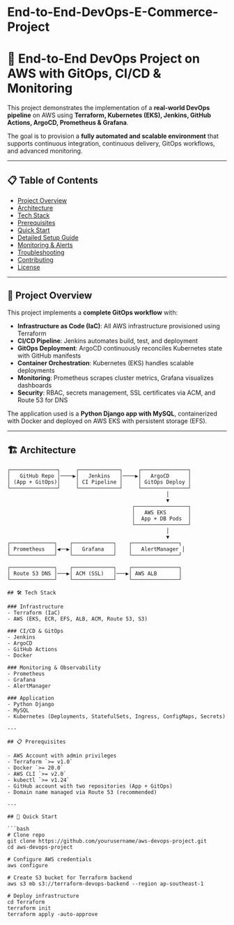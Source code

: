 # End-to-End-DevOps-E-Commerce-Project

# 🚀 End-to-End DevOps Project on AWS with GitOps, CI/CD & Monitoring

This project demonstrates the implementation of a **real-world DevOps pipeline** on AWS using **Terraform, Kubernetes (EKS), Jenkins, GitHub Actions, ArgoCD, Prometheus & Grafana**.  

The goal is to provision a **fully automated and scalable environment** that supports continuous integration, continuous delivery, GitOps workflows, and advanced monitoring.

---

## 📋 Table of Contents
- [Project Overview](#-project-overview)
- [Architecture](#-architecture)
- [Tech Stack](#-tech-stack)
- [Prerequisites](#-prerequisites)
- [Quick Start](#-quick-start)
- [Detailed Setup Guide](#-detailed-setup-guide)
- [Monitoring & Alerts](#-monitoring--alerts)
- [Troubleshooting](#-troubleshooting)
- [Contributing](#-contributing)
- [License](#-license)

---

## 🎯 Project Overview

This project implements a **complete GitOps workflow** with:
- **Infrastructure as Code (IaC)**: All AWS infrastructure provisioned using Terraform  
- **CI/CD Pipeline**: Jenkins automates build, test, and deployment  
- **GitOps Deployment**: ArgoCD continuously reconciles Kubernetes state with GitHub manifests  
- **Container Orchestration**: Kubernetes (EKS) handles scalable deployments  
- **Monitoring**: Prometheus scrapes cluster metrics, Grafana visualizes dashboards  
- **Security**: RBAC, secrets management, SSL certificates via ACM, and Route 53 for DNS  

The application used is a **Python Django app with MySQL**, containerized with Docker and deployed on AWS EKS with persistent storage (EFS).  

---

## 🏗️ Architecture

```text
┌───────────────┐     ┌─────────────┐     ┌───────────────┐
│   GitHub Repo │────▶│   Jenkins   │────▶│   ArgoCD      │
│ (App + GitOps)│     │ CI Pipeline │     │ GitOps Deploy │
└───────────────┘     └─────────────┘     └───────────────┘
                                                   │
                                                   ▼
                                        ┌─────────────────┐
                                        │   AWS EKS       │
                                        │  App + DB Pods  │
                                        └─────────────────┘
                                                   │
                                                   ▼
┌──────────────┐    ┌─────────────┐    ┌───────────────┐
│ Prometheus   │◀──▶│   Grafana   │    │   AlertManager │
└──────────────┘    └─────────────┘    └───────────────┘

┌──────────────┐    ┌─────────────┐    ┌───────────────┐
│ Route 53 DNS │───▶│ ACM (SSL)   │───▶│ AWS ALB       │
└──────────────┘    └─────────────┘    └───────────────┘

## 🛠️ Tech Stack

### Infrastructure
- Terraform (IaC)  
- AWS (EKS, ECR, EFS, ALB, ACM, Route 53, S3)  

### CI/CD & GitOps
- Jenkins  
- ArgoCD  
- GitHub Actions  
- Docker  

### Monitoring & Observability
- Prometheus  
- Grafana  
- AlertManager  

### Application
- Python Django  
- MySQL  
- Kubernetes (Deployments, StatefulSets, Ingress, ConfigMaps, Secrets)  

---

## 📋 Prerequisites

- AWS Account with admin privileges  
- Terraform `>= v1.0`  
- Docker `>= 20.0`  
- AWS CLI `>= v2.0`  
- kubectl `>= v1.24`  
- GitHub account with two repositories (App + GitOps)  
- Domain name managed via Route 53 (recommended)  

---

## 🚀 Quick Start

```bash
# Clone repo
git clone https://github.com/yourusername/aws-devops-project.git
cd aws-devops-project

# Configure AWS credentials
aws configure

# Create S3 bucket for Terraform backend
aws s3 mb s3://terraform-devops-backend --region ap-southeast-1

# Deploy infrastructure
cd Terraform
terraform init
terraform apply -auto-approve
